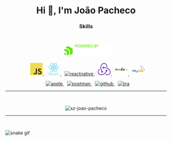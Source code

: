 <h1 align="center">Hi 👋, I'm João Pacheco</h1>

<h3 align="center">Skills</h3>
</br>
<p align="center">
  <a href="https://www.progress.com/" target="_blank" rel="noreferrer" style="margin-left: 10px">
    <img src="imagens/logos/Powered_by_Progress.png" alt="Powered_by_Progress Application Development &amp; Deployment Technologies" width="150" height="40">
  </a>
</p>
<p align="center">
  <a href="https://developer.mozilla.org/en-US/docs/Web/JavaScript" target="_blank" rel="noreferrer" style="margin-left: 10px">
    <img src="https://raw.githubusercontent.com/devicons/devicon/master/icons/javascript/javascript-original.svg" alt="javascript" width="40" height="40"/>
  </a>
  <a href="https://reactjs.org/" target="_blank" rel="noreferrer" style="margin-left: 10px">
    <img src="https://raw.githubusercontent.com/devicons/devicon/master/icons/react/react-original-wordmark.svg" alt="react" width="40" height="40"/>
  </a>
  <a href="https://reactnative.dev/" target="_blank" rel="noreferrer" style="margin-left: 10px">
    <img src="https://reactnative.dev/img/header_logo.svg" alt="reactnative" width="40" height="40"/>
  </a>
  <a href="https://redux.js.org" target="_blank" rel="noreferrer" style="margin-left: 10px">
    <img src="https://raw.githubusercontent.com/devicons/devicon/master/icons/redux/redux-original.svg" alt="redux" width="40" height="40"/>
  </a>
  <a href="https://nodejs.org" target="_blank" rel="noreferrer" style="margin-left: 10px">
    <img src="https://raw.githubusercontent.com/devicons/devicon/master/icons/nodejs/nodejs-original-wordmark.svg" alt="nodejs" width="40" height="40"/>
  </a>
  <a href="https://www.mysql.com/" target="_blank" rel="noreferrer" style="margin-left: 10px">
    <img src="https://raw.githubusercontent.com/devicons/devicon/master/icons/mysql/mysql-original-wordmark.svg" alt="mysql" width="40" height="40"/>
  </a>
</p>
<p align="center">
  <a href="https://developer.apple.com" target="_blank" rel="noreferrer" style="margin-left: 10px">
    <img src="https://www.vectorlogo.zone/logos/apple/apple-ar21.svg" alt="apple" width="70" height="40" />
  </a>
  <a href="https://postman.com" target="_blank" rel="noreferrer" style="margin-left: 10px">
    <img src="https://www.vectorlogo.zone/logos/getpostman/getpostman-icon.svg" alt="postman" width="40" height="40"/>
  </a>
  <a href="https://github.com" target="_blank" rel="noreferrer" style="margin-left: 10px">
    <img src="https://www.vectorlogo.zone/logos/github/github-ar21.svg" alt="github" width="80" height="40"/>
  </a>
  <a href="https://jira.atlassian.com" target="_blank" rel="noreferrer" style="margin-left: 10px">
    <img src="https://cdn.jsdelivr.net/gh/devicons/devicon/icons/jira/jira-original-wordmark.svg" alt="jira" width="40" height="40" />
  </a>
</p>

<hr></hr>
</br>
<p align="center" >
  <img src="https://github-readme-stats.vercel.app/api?username=sz-joao-pacheco&show_icons=true&theme=dracula&include_all_commits=true&count_private=true" alt="sz-joao-pacheco" width="50%" height="50%"/>
</p>

<hr></hr>
</br>
<p align="center" >

![snake gif](https://github.com/sz-joao-pacheco/sz-joao-pacheco/blob/output/github-contribution-grid-snake.gif)

</p>